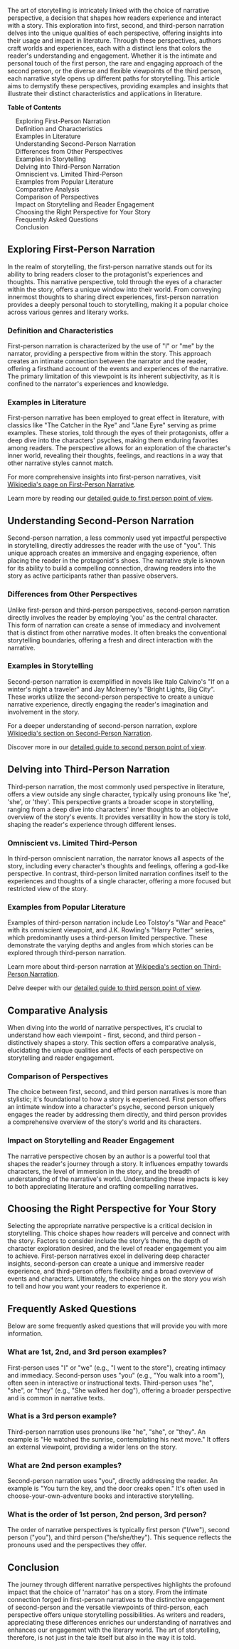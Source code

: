<div data-spy="scroll" data-target="#toc" data-offset="0">

<p>The art of storytelling is intricately linked with the choice of narrative perspective, a decision that shapes how readers experience and interact with a story. This exploration into first, second, and third-person narration delves into the unique qualities of each perspective, offering insights into their usage and impact in literature. Through these perspectives, authors craft worlds and experiences, each with a distinct lens that colors the reader's understanding and engagement. Whether it is the intimate and personal touch of the first person, the rare and engaging approach of the second person, or the diverse and flexible viewpoints of the third person, each narrative style opens up different paths for storytelling. This article aims to demystify these perspectives, providing examples and insights that illustrate their distinct characteristics and applications in literature.</p>


<div class="toc card bg-light" id="toc">
 <p class="card-header"><strong>Table of Contents</strong></p>
  <div class="card-body">
    <ul>
      <li><a href="#first-person">Exploring First-Person Narration</a></li>
      <li class="child-link"><a href="#first-person-definition">Definition and Characteristics</a></li>
      <li class="child-link"><a href="#first-person-examples">Examples in Literature</a></li>
      <li><a href="#second-person">Understanding Second-Person Narration</a></li>
      <li class="child-link"><a href="#second-person-differences">Differences from Other Perspectives</a></li>
      <li class="child-link"><a href="#second-person-examples">Examples in Storytelling</a></li>
      <li><a href="#third-person">Delving into Third-Person Narration</a></li>
      <li class="child-link"><a href="#third-person-types">Omniscient vs. Limited Third-Person</a></li>
      <li class="child-link"><a href="#third-person-examples">Examples from Popular Literature</a></li>
      <li><a href="#comparative-analysis">Comparative Analysis</a></li>
      <li class="child-link"><a href="#perspective-comparison">Comparison of Perspectives</a></li>
      <li class="child-link"><a href="#impact-on-storytelling">Impact on Storytelling and Reader Engagement</a></li>
      <li><a href="#choosing-perspective">Choosing the Right Perspective for Your Story</a></li>
        <li><a href="#faq">Frequently Asked Questions</a></li>
      <li><a href="#conclusion">Conclusion</a></li>
    </ul>
  </div>
</div>

<h2 id="first-person">Exploring First-Person Narration</h2>

<p>In the realm of storytelling, the first-person narrative stands out for its ability to bring readers closer to the protagonist's experiences and thoughts. This narrative perspective, told through the eyes of a character within the story, offers a unique window into their world. From conveying innermost thoughts to sharing direct experiences, first-person narration provides a deeply personal touch to storytelling, making it a popular choice across various genres and literary works.</p>

<h3 id="first-person-definition">Definition and Characteristics</h3>
<p>First-person narration is characterized by the use of "I" or "me" by the narrator, providing a perspective from within the story. This approach creates an intimate connection between the narrator and the reader, offering a firsthand account of the events and experiences of the narrative. The primary limitation of this viewpoint is its inherent subjectivity, as it is confined to the narrator's experiences and knowledge.</p>

<h3 id="first-person-examples">Examples in Literature</h3>
<p>First-person narrative has been employed to great effect in literature, with classics like "The Catcher in the Rye" and "Jane Eyre" serving as prime examples. These stories, told through the eyes of their protagonists, offer a deep dive into the characters' psyches, making them enduring favorites among readers. The perspective allows for an exploration of the character's inner world, revealing their thoughts, feelings, and reactions in a way that other narrative styles cannot match.</p>

<p>For more comprehensive insights into first-person narratives, visit <a href="https://en.wikipedia.org/wiki/First-person_narrative" target="_blank">Wikipedia's page on First-Person Narrative</a>.</p>

<div class="alert alert-primary" role="alert">
  Learn more by reading our <a href="https://bubblecow.com/blog/first-person-viewpoint-a-comprehensive-overview-for-writers-with-examples">detailed guide to first person point of view</a>.
</div>

<h2 id="second-person">Understanding Second-Person Narration</h2>

<p>Second-person narration, a less commonly used yet impactful perspective in storytelling, directly addresses the reader with the use of "you". This unique approach creates an immersive and engaging experience, often placing the reader in the protagonist's shoes. The narrative style is known for its ability to build a compelling connection, drawing readers into the story as active participants rather than passive observers.</p>

<h3 id="second-person-differences">Differences from Other Perspectives</h3>
<p>Unlike first-person and third-person perspectives, second-person narration directly involves the reader by employing 'you' as the central character. This form of narration can create a sense of immediacy and involvement that is distinct from other narrative modes. It often breaks the conventional storytelling boundaries, offering a fresh and direct interaction with the narrative.</p>

<h3 id="second-person-examples">Examples in Storytelling</h3>
<p>Second-person narration is exemplified in novels like Italo Calvino's "If on a winter's night a traveler" and Jay McInerney's "Bright Lights, Big City". These works utilize the second-person perspective to create a unique narrative experience, directly engaging the reader's imagination and involvement in the story.</p>

<p>For a deeper understanding of second-person narration, explore <a href="https://en.wikipedia.org/wiki/Narration#Second-person" target="_blank">Wikipedia's section on Second-Person Narration</a>.</p>

<div class="alert alert-primary" role="alert">
  Discover more in our <a href="https://bubblecow.com/blog/second-person">detailed guide to second person point of view</a>.
</div>

<h2 id="third-person">Delving into Third-Person Narration</h2>

<p>Third-person narration, the most commonly used perspective in literature, offers a view outside any single character, typically using pronouns like 'he', 'she', or 'they'. This perspective grants a broader scope in storytelling, ranging from a deep dive into characters' inner thoughts to an objective overview of the story's events. It provides versatility in how the story is told, shaping the reader's experience through different lenses.</p>

<h3 id="third-person-types">Omniscient vs. Limited Third-Person</h3>
<p>In third-person omniscient narration, the narrator knows all aspects of the story, including every character's thoughts and feelings, offering a god-like perspective. In contrast, third-person limited narration confines itself to the experiences and thoughts of a single character, offering a more focused but restricted view of the story.</p>

<h3 id="third-person-examples">Examples from Popular Literature</h3>
<p>Examples of third-person narration include Leo Tolstoy's "War and Peace" with its omniscient viewpoint, and J.K. Rowling's "Harry Potter" series, which predominantly uses a third-person limited perspective. These demonstrate the varying depths and angles from which stories can be explored through third-person narration.</p>

<p>Learn more about third-person narration at <a href="https://en.wikipedia.org/wiki/Narration#Third-person" target="_blank">Wikipedia's section on Third-Person Narration</a>.</p>

<div class="alert alert-primary" role="alert">
  Delve deeper with our <a href="https://bubblecow.com/blog/third-person-viewpoint">detailed guide to third person point of view</a>.
</div>

<h2 id="comparative-analysis">Comparative Analysis</h2>

<p>When diving into the world of narrative perspectives, it's crucial to understand how each viewpoint - first, second, and third person - distinctively shapes a story. This section offers a comparative analysis, elucidating the unique qualities and effects of each perspective on storytelling and reader engagement.</p>

<h3 id="perspective-comparison">Comparison of Perspectives</h3>
<p>The choice between first, second, and third person narratives is more than stylistic; it's foundational to how a story is experienced. First person offers an intimate window into a character's psyche, second person uniquely engages the reader by addressing them directly, and third person provides a comprehensive overview of the story's world and its characters.</p>

<h3 id="impact-on-storytelling">Impact on Storytelling and Reader Engagement</h3>
<p>The narrative perspective chosen by an author is a powerful tool that shapes the reader's journey through a story. It influences empathy towards characters, the level of immersion in the story, and the breadth of understanding of the narrative's world. Understanding these impacts is key to both appreciating literature and crafting compelling narratives.</p>

<h2 id="choosing-perspective">Choosing the Right Perspective for Your Story</h2>

<p>Selecting the appropriate narrative perspective is a critical decision in storytelling. This choice shapes how readers will perceive and connect with the story. Factors to consider include the story’s theme, the depth of character exploration desired, and the level of reader engagement you aim to achieve. First-person narratives excel in delivering deep character insights, second-person can create a unique and immersive reader experience, and third-person offers flexibility and a broad overview of events and characters. Ultimately, the choice hinges on the story you wish to tell and how you want your readers to experience it.</p>

<h2 id=faq>Frequently Asked Questions</h2>
<p>Below are some frequently asked questions that will provide you with more information.</p>

<div itemscope itemtype="https://schema.org/FAQPage" class="faq">

<div itemscope itemprop="mainEntity" itemtype="https://schema.org/Question">
  <h3 itemprop="name">What are 1st, 2nd, and 3rd person examples?</h3>
  <div itemscope itemprop="acceptedAnswer" itemtype="https://schema.org/Answer">
    <div itemprop="text">
      <p>First-person uses "I" or "we" (e.g., "I went to the store"), creating intimacy and immediacy. Second-person uses "you" (e.g., "You walk into a room"), often seen in interactive or instructional texts. Third-person uses "he", "she", or "they" (e.g., "She walked her dog"), offering a broader perspective and is common in narrative texts.</p>
    </div>
  </div>
</div>

<div itemscope itemprop="mainEntity" itemtype="https://schema.org/Question">
  <h3 itemprop="name">What is a 3rd person example?</h3>
  <div itemscope itemprop="acceptedAnswer" itemtype="https://schema.org/Answer">
    <div itemprop="text">
      <p>Third-person narration uses pronouns like "he", "she", or "they". An example is "He watched the sunrise, contemplating his next move." It offers an external viewpoint, providing a wider lens on the story.</p>
    </div>
  </div>
</div>

<div itemscope itemprop="mainEntity" itemtype="https://schema.org/Question">
  <h3 itemprop="name">What are 2nd person examples?</h3>
  <div itemscope itemprop="acceptedAnswer" itemtype="https://schema.org/Answer">
    <div itemprop="text">
      <p>Second-person narration uses "you", directly addressing the reader. An example is "You turn the key, and the door creaks open." It's often used in choose-your-own-adventure books and interactive storytelling.</p>
    </div>
  </div>
</div>

<div itemscope itemprop="mainEntity" itemtype="https://schema.org/Question">
  <h3 itemprop="name">What is the order of 1st person, 2nd person, 3rd person?</h3>
  <div itemscope itemprop="acceptedAnswer" itemtype="https://schema.org/Answer">
    <div itemprop="text">
      <p>The order of narrative perspectives is typically first person ("I/we"), second person ("you"), and third person ("he/she/they"). This sequence reflects the pronouns used and the perspectives they offer.</p>
    </div>
  </div>
</div>

 
</div>


<h2 id="conclusion">Conclusion</h2>

<p>The journey through different narrative perspectives highlights the profound impact that the choice of 'narrator' has on a story. From the intimate connection forged in first-person narratives to the distinctive engagement of second-person and the versatile viewpoints of third-person, each perspective offers unique storytelling possibilities. As writers and readers, appreciating these differences enriches our understanding of narratives and enhances our engagement with the literary world. The art of storytelling, therefore, is not just in the tale itself but also in the way it is told.</p>

</div>